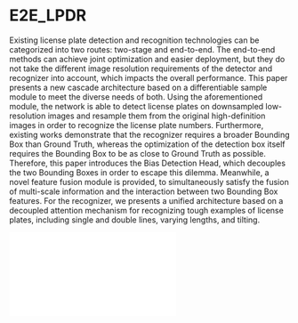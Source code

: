 # E2E_LPDR
Existing license plate detection and recognition technologies can be categorized into two routes: two-stage and end-to-end. The end-to-end methods can achieve joint optimization and easier deployment, but they do not take the different image resolution requirements of the detector and recognizer into account, which impacts the overall performance. This paper presents a new cascade architecture based on a differentiable sample module to meet the diverse needs of both. Using the aforementioned module, the network is able to detect license plates on downsampled low-resolution images and resample them from the original high-definition images in order to recognize the license plate numbers. Furthermore, existing works demonstrate that the recognizer requires a broader Bounding Box than Ground Truth, whereas the optimization of the detection box itself requires the Bounding Box to be as close to Ground Truth as possible. Therefore, this paper introduces the Bias Detection Head, which decouples the two Bounding Boxes in order to escape this dilemma. Meanwhile, a novel feature fusion module is provided, to simultaneously satisfy the fusion of multi-scale information and the interaction between two Bounding Box features. For the recognizer, we presents a unified architecture based on a decoupled attention mechanism for recognizing tough examples of license plates, including single and double lines, varying lengths, and tilting.

![Pipeline](./Pipeline.pdf)
